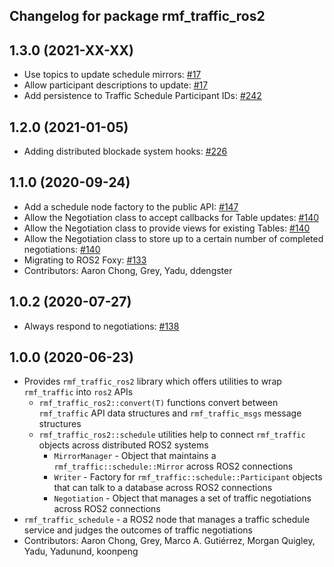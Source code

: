 ## Changelog for package rmf_traffic_ros2

1.3.0 (2021-XX-XX)
------------------
* Use topics to update schedule mirrors: [#17](https://github.com/open-rmf/rmf_ros2/pull/17)
* Allow participant descriptions to update: [#17](https://github.com/open-rmf/rmf_ros2/pull/17)
* Add persistence to Traffic Schedule Participant IDs: [#242](https://github.com/osrf/rmf_core/pull/242)

1.2.0 (2021-01-05)
------------------
* Adding distributed blockade system hooks: [#226](https://github.com/osrf/rmf_core/pull/226)

1.1.0 (2020-09-24)
------------------
* Add a schedule node factory to the public API: [#147](https://github.com/osrf/rmf_core/pull/147)
* Allow the Negotiation class to accept callbacks for Table updates: [#140](https://github.com/osrf/rmf_core/pull/140/)
* Allow the Negotiation class to provide views for existing Tables: [#140](https://github.com/osrf/rmf_core/pull/140/)
* Allow the Negotiation class to store up to a certain number of completed negotiations: [#140](https://github.com/osrf/rmf_core/pull/140/)
* Migrating to ROS2 Foxy: [#133](https://github.com/osrf/rmf_core/pull/133)
* Contributors: Aaron Chong, Grey, Yadu, ddengster

1.0.2 (2020-07-27)
------------------
* Always respond to negotiations: [#138](https://github.com/osrf/rmf_core/pull/138)

1.0.0 (2020-06-23)
------------------
* Provides `rmf_traffic_ros2` library which offers utilities to wrap `rmf_traffic` into `ros2` APIs
    * `rmf_traffic_ros2::convert(T)` functions convert between `rmf_traffic` API data structures and `rmf_traffic_msgs` message structures
    * `rmf_traffic_ros2::schedule` utilities help to connect `rmf_traffic` objects across distributed ROS2 systems
        * `MirrorManager` - Object that maintains a `rmf_traffic::schedule::Mirror` across ROS2 connections
        * `Writer` - Factory for `rmf_traffic::schedule::Participant` objects that can talk to a database across ROS2 connections
        * `Negotiation` - Object that manages a set of traffic negotiations across ROS2 connections
* `rmf_traffic_schedule` - a ROS2 node that manages a traffic schedule service and judges the outcomes of traffic negotiations
* Contributors: Aaron Chong, Grey, Marco A. Gutiérrez, Morgan Quigley, Yadu, Yadunund, koonpeng
